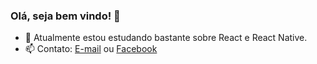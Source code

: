 ### Olá, seja bem vindo! 👋

- 🌱 Atualmente estou estudando bastante sobre React e React Native.
- 📫 Contato: [E-mail](mailto:gabriel.silipi@gmail.com) ou [Facebook](https://wwww.facebook.com/gabriel.silipi.1)


<!--
**silipi/silipi** is a ✨ _special_ ✨ repository because its `README.md` (this file) appears on your GitHub profile.

Here are some ideas to get you started:

- 🔭 I’m currently working on ...
- 🌱 I’m currently learning ...
- 👯 I’m looking to collaborate on ...
- 🤔 I’m looking for help with ...
- 💬 Ask me about ...
- 📫 How to reach me: ...
- 😄 Pronouns: ...
- ⚡ Fun fact: ...
-->
